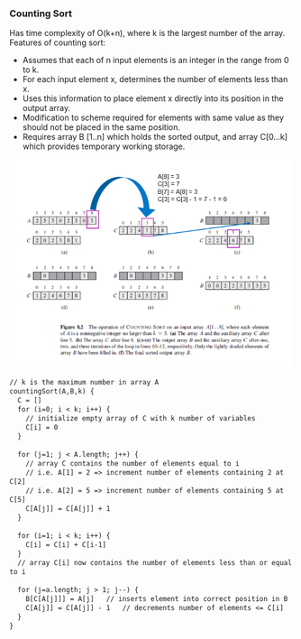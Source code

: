 ### Counting Sort

Has time complexity of O(k+n), where k is the largest number of the array. Features of counting sort:
- Assumes that each of n input elements is an integer in the range from 0 to k.
- For each input element x, determines the number of elements less than x.
- Uses this information to place element x directly into its position in the output array.
- Modification to scheme required for elements with same value as they should not be placed in the same position.
- Requires array B [1..n] which holds the sorted output, and array C[0...k] which provides temporary working storage.

<img src="../../../images/counting-sort.PNG">

```
// k is the maximum number in array A
countingSort(A,B,k) {
  C = []
  for (i=0; i < k; i++) {
    // initialize empty array of C with k number of variables
    C[i] = 0
  }
  
  for (j=1; j < A.length; j++) {
    // array C contains the number of elements equal to i
    // i.e. A[1] = 2 => increment number of elements containing 2 at C[2]
    // i.e. A[2] = 5 => increment number of elements containing 5 at C[5]
    C[A[j]] = C[A[j]] + 1
  }
  
  for (i=1; i < k; i++) {
    C[i] = C[i] + C[i-1]
  }
  // array C[i] now contains the number of elements less than or equal to i
  
  for (j=a.length; j > 1; j--) {
    B[C[A[j]]] = A[j]   // inserts element into correct position in B
    C[A[j]] = C[A[j]] - 1   // decrements number of elements <= C[i]
  }
}
```


